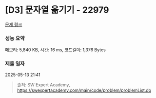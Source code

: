 # [D3] 문자열 옮기기 - 22979 

[문제 링크](https://swexpertacademy.com/main/code/problem/problemDetail.do?contestProbId=AZPOBiaqNo8DFAWB) 

### 성능 요약

메모리: 5,840 KB, 시간: 16 ms, 코드길이: 1,376 Bytes

### 제출 일자

2025-05-13 21:41



> 출처: SW Expert Academy, https://swexpertacademy.com/main/code/problem/problemList.do